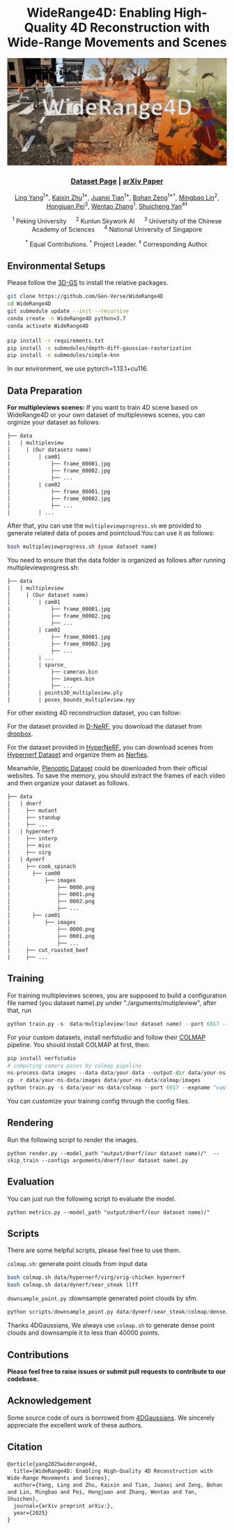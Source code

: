 
<div align="center">
  
# WideRange4D: Enabling High-Quality 4D Reconstruction with Wide-Range Movements and Scenes
![WideRange4D](./figure/teaser.png)

### [Dataset Page](https://huggingface.co/datasets/Gen-Verse/WideRange4D/tree/main) | [arXiv Paper](#)

[Ling Yang](https://yangling0818.github.io)<sup>1*</sup>, [Kaixin Zhu](https://chriszkxxx.github.io)<sup>1*</sup>, [Juanxi Tian](https://tianshijing.github.io)<sup>1*</sup>, [Bohan Zeng](https://scholar.google.com/citations?user=MHo_d3YAAAAJ&hl=en)<sup>1*†</sup>, [Mingbao Lin](http://lmb.bjbxit.cn/)<sup>2</sup>, [Hongjuan Pei](https://openreview.net/profile?id=~Hongjuan_Pei1)<sup>3</sup>, [Wentao Zhang](https://zwt233.github.io)<sup>1</sup>, [Shuicheng Yan](http://yanshuicheng.info)<sup>4‡</sup>

<sup>1</sup> Peking University &emsp; <sup>2</sup> Kunlun Skywork AI &emsp; <sup>3</sup> University of the Chinese Academy of Sciences &emsp; <sup>4</sup> National University of Singapore

<sup>*</sup> Equal Contributions. <sup>†</sup> Project Leader. <sup>‡</sup> Corresponding Author.

</div>

## Environmental Setups

Please follow the [3D-GS](https://github.com/graphdeco-inria/gaussian-splatting) to install the relative packages.

```bash
git clone https://github.com/Gen-Verse/WideRange4D
cd WideRange4D
git submodule update --init --recursive
conda create -n WideRange4D python=3.7 
conda activate WideRange4D

pip install -r requirements.txt
pip install -e submodules/depth-diff-gaussian-rasterization
pip install -e submodules/simple-knn
```

In our environment, we use pytorch=1.13.1+cu116.

## Data Preparation

**For multipleviews scenes:**
If you want to train 4D scene based on WideRange4D or your own dataset of multipleviews scenes, you can orginize your dataset as follows:

```
├── data
|   | multipleview
│     | (Our datasets name) 
│   	  | cam01
|     		  ├── frame_00001.jpg
│     		  ├── frame_00002.jpg
│     		  ├── ...
│   	  | cam02
│     		  ├── frame_00001.jpg
│     		  ├── frame_00002.jpg
│     		  ├── ...
│   	  | ...
```
After that, you can use the  `multipleviewprogress.sh` we provided to generate related data of poses and pointcloud.You can use it as follows:
```bash
bash multipleviewprogress.sh (youe dataset name)
```
You need to ensure that the data folder is organized as follows after running multipleviewprogress.sh:
```
├── data
|   | multipleview
│     | (Our dataset name) 
│   	  | cam01
|     		  ├── frame_00001.jpg
│     		  ├── frame_00002.jpg
│     		  ├── ...
│   	  | cam02
│     		  ├── frame_00001.jpg
│     		  ├── frame_00002.jpg
│     		  ├── ...
│   	  | ...
│   	  | sparse_
│     		  ├── cameras.bin
│     		  ├── images.bin
│     		  ├── ...
│   	  | points3D_multipleview.ply
│   	  | poses_bounds_multipleview.npy
```


For other existing 4D reconstruction dataset, you can follow:

For the dataset provided in [D-NeRF](https://github.com/albertpumarola/D-NeRF), you download the dataset from [dropbox](https://www.dropbox.com/s/0bf6fl0ye2vz3vr/data.zip?dl=0).

For the dataset provided in [HyperNeRF](https://github.com/google/hypernerf), you can download scenes from [Hypernerf Dataset](https://github.com/google/hypernerf/releases/tag/v0.1) and organize them as [Nerfies](https://github.com/google/nerfies#datasets). 

Meanwhile, [Plenoptic Dataset](https://github.com/facebookresearch/Neural_3D_Video) could be downloaded from their official websites. To save the memory, you should extract the frames of each video and then organize your dataset as follows.

```
├── data
│   | dnerf 
│     ├── mutant
│     ├── standup 
│     ├── ...
│   | hypernerf
│     ├── interp
│     ├── misc
│     ├── virg
│   | dynerf
│     ├── cook_spinach
│       ├── cam00
│           ├── images
│               ├── 0000.png
│               ├── 0001.png
│               ├── 0002.png
│               ├── ...
│       ├── cam01
│           ├── images
│               ├── 0000.png
│               ├── 0001.png
│               ├── ...
│     ├── cut_roasted_beef
|     ├── ...
```


## Training

For training multipleviews scenes, you are supposed to build a configuration file named (you dataset name).py under "./arguments/mutipleview", after that, run
```python
python train.py -s  data/multipleview/(our dataset name) --port 6017 --expname "multipleview/(our dataset name)" --configs arguments/multipleview/(our dataset name).py 
```


For your custom datasets, install nerfstudio and follow their [COLMAP](https://colmap.github.io/) pipeline. You should install COLMAP at first, then:

```python
pip install nerfstudio
# computing camera poses by colmap pipeline
ns-process-data images --data data/your-data --output-dir data/your-ns-data
cp -r data/your-ns-data/images data/your-ns-data/colmap/images
python train.py -s data/your-ns-data/colmap --port 6017 --expname "custom" --configs arguments/hypernerf/default.py 
```
You can customize your training config through the config files.

## Rendering

Run the following script to render the images.

```
python render.py --model_path "output/dnerf/(our dataset name)/"  --skip_train --configs arguments/dnerf/(our dataset name).py 
```

## Evaluation

You can just run the following script to evaluate the model.

```
python metrics.py --model_path "output/dnerf/(our dataset name)/" 
```

## Scripts
There are some helpful scripts, please feel free to use them.

`colmap.sh`:
generate point clouds from input data

```bash
bash colmap.sh data/hypernerf/virg/vrig-chicken hypernerf 
bash colmap.sh data/dynerf/sear_steak llff
```

`downsample_point.py` :downsample generated point clouds by sfm.

```python
python scripts/downsample_point.py data/dynerf/sear_steak/colmap/dense/workspace/fused.ply data/dynerf/sear_steak/points3D_downsample2.ply
```

Thanks 4DGaussians, We always use `colmap.sh` to generate dense point clouds and downsample it to less than 40000 points.


## Contributions

**Please feel free to raise issues or submit pull requests to contribute to our codebase.**

## Acknowledgement

Some source code of ours is borrowed from [4DGaussians](https://github.com/hustvl/4DGaussians). We sincerely appreciate the excellent work of these authors.

## Citation
```
@article{yang2025widerange4d,
  title={WideRange4D: Enabling High-Quality 4D Reconstruction with Wide-Range Movements and Scenes},
  author={Yang, Ling and Zhu, Kaixin and Tian, Juanxi and Zeng, Bohan and Lin, Mingbao and Pei, Hongjuan and Zhang, Wentao and Yan, Shuichen},
  journal={arXiv preprint arXiv:},
  year={2025}
}
```

